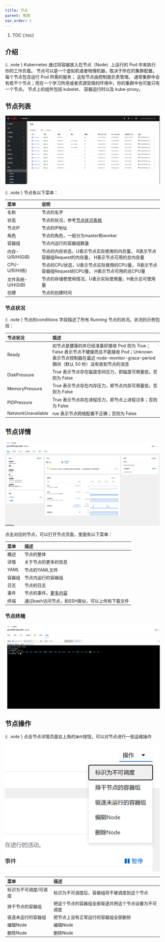```yaml
---
title: 节点
parent: 管理
nav_order: 1
---
```


1. TOC
{:toc}

## 介绍

{: .note }
Kubernetes 通过将容器放入在节点（Node）上运行的 Pod 中来执行你的工作负载。 节点可以是一个虚拟机或者物理机器，取决于所在的集群配置。 每个节点包含运行 Pod 所需的服务； 这些节点由控制面负责管理。
通常集群中会有若干个节点；而在一个学习所用或者资源受限的环境中，你的集群中也可能只有一个节点。 节点上的组件包括 kubelet、 容器运行时以及 kube-proxy。

## 节点列表

![](imgs/nodes.png)

{: .note }
节点有以下菜单：

| 菜单            | 说明                                                           |
|:--------------|:-------------------------------------------------------------|
| 名称            | 节点的名字                                                        |
| 状态            | 节点的状况，参考[节点状况表格](#节点状况)                                      |
| 节点IP          | 节点的IP地址                                                      |
| 角色            | 节点的角色，一般分为master和worker                                      |
| 容器组           | 节点内运行的容器组数量                                                  |
| 内存-U/R/H(GiB) | 节点的内存状态，U表示节点实际使用的内存量， R表示节点容器组Request的内存量， H表示节点可用的总内存量     |
| CPU-U/R/H(核)  | 节点的CPU状态，U表示节点实际使用的CPU量， R表示节点容器组Request的CPU量， H表示节点可用的总CPU量 |
| 文件系统-U/H(GiB) | 节点的存储卷使用情况，U表示实际使用量，H表示总可使用量                                 |
| 创建            | 节点的创建时间                                                      |


### 节点状况

{: .note }
节点的conditions 字段描述了所有 Running 节点的状况。状况的示例包括：

| 节点状况               | 描述                                                                                                                    |
|:-------------------|:----------------------------------------------------------------------------------------------------------------------|
| Ready              | 如节点是健康的并已经准备好接收 Pod 则为 True；False 表示节点不健康而且不能接收 Pod；Unknown 表示节点控制器在最近 node-monitor-grace-period 期间（默认 50 秒）没有收到节点的消息 |
| DiskPressure       | True 表示节点存在磁盘空间压力，即磁盘可用量低，否则为 False                                                                                   |
| MemoryPressure     | True 表示节点存在内存压力，即节点内存可用量低，否则为 False                                                                                   |
| PIDPressure        | True 表示节点存在进程压力，即节点上进程过多；否则为 False                                                                                    |
| NetworkUnavailable | rue 表示节点网络配置不正确；否则为 False                                                                                             |


## 节点详情

![](imgs/node.png)

点击对应的节点，可以打开节点页面，里面有以下菜单：

| 菜单   | 描述                                          |
|:-----|:--------------------------------------------|
| 概述   | 节点的整体                                       |
| 详情   | 关于节点的更多的信息                                  |
| YAML | 节点的YAML文件                                   |
| 容器组  | 节点内运行的容器组                                   |
| 日志   | 节点的日志                                       |
| 事件   | 节点的事件。[更多内容](../../../observability/events) |
| 终端   | 通过bash访问节点，和SSH类似，可以上传和下载文件                 |

### 节点终端


![](imgs/node-terminal.png)


## 节点操作

{: .note }
点击节点详情页面右上角的`操作`按钮，可以对节点进行一些运维操作

![](imgs/actions.png)

| 菜单          | 描述                         |
|:------------|:---------------------------|
| 标识为不可调度/可调度 | 标识为不可调度后，容器组将不被调度到这个节点     |
| 排干节点的容器组    | 把这个节点的容器组全部驱逐并把这个节点设置为不可调度 |
| 驱逐未运行的容器组   | 把节点上没有正常运行的容器组全部删除         |
| 编辑Node      | 编辑Node                     |
| 删除Node      | 删除Node                     |
